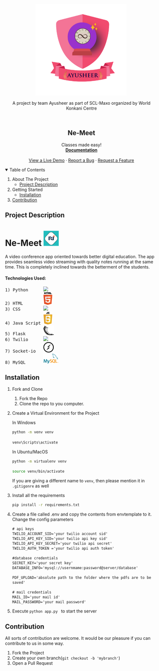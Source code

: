 
 

<p align="center"> 
  <a href-"https://sushiksha.konkanischolarship.com/team/11">
   <img src="static/images/Ayusheer-logo.png" alt="Ayusheer-lOGO" border="0" width=300 height=300/>&nbsp; </a></p>
  
<p align="center">A project by team Ayusheer as part of SCL-Maxo organized by World Konkani Centre </p>

</br>


  <h2 align="center">Ne-Meet</h2>
  <p align="center">
   Classes made easy!
    <br />
    <a href="#documentation"><strong>Documentation</strong></a>
    <br />
    <br />
    <a href="" rel="">View a Live Demo</a>
    · 
    <a href="https://github.com/RajathPrabhu221/SCL_Maxo/issues/new">Report a Bug</a>
    ·
    <a href="https://github.com/RajathPrabhu221/SCL_Maxo/issues/new">Request a Feature</a>
  </p>
</p>

<!-- TABLE OF CONTENTS -->
<details open="open">
  <summary>Table of Contents</summary>
  <ol>
    <li>
      <a>About The Project</a>
      <ul>
       <li><a href="#project-description">Project Description</a></li>
       </ul>
     </li>
     <li>
       <a>Getting Started</a>
       <ul>
         <li><a href="#installation">Installation</a></li>
        </ul>
     </li>
     <li><a href="#contribution">Contribution</a></li>
         
       
   </ol>
 </details>




## Project Description

# Ne-Meet <img src="static/images/Final-Logo.png" border="0" width= 50>
 
A video conference app oriented towards better digital education. The app provides seamless video streaming with quality notes running at the same time. This is completely inclined towards the betterment of the students.

#### Technologies Used:
<pre>
1) Python      <a href="https://www.python.org/" ><img src="https://github.com/Sudarshan-Mech/SCL_Maxo/blob/main/static/images/python%20logo.png" width= 30></a>
2) HTML        <a href="https://developer.mozilla.org/en-US/docs/Web/HTML"><img src="static/images/HTML%20logo%20Modified.png" width= 30></a>
3) CSS         <a href="https://developer.mozilla.org/en-US/docs/Web/CSS"><img src="https://github.com/Sudarshan-Mech/SCL_Maxo/blob/main/static/images/CSS%20logo.png" width= 30></a>
4) Java Script <a href="https://developer.mozilla.org/en-US/docs/Web/JavaScript"><img src="static/images/javascript%20modified.png" width= 30></a>
5) Flask       <a href="https://flask.palletsprojects.com/en/1.1.x/"><img src="static/images/Flask%20logo%20Modified.jpg" width= 35></a>
6) Twilio      <a href="https://www.twilio.com/docs/video/javascript-getting-started"><img src="https://github.com/RajathPrabhu221/SCL_Maxo/blob/main/static/images/Twilio%20logo%20Modified.png" width= 40></a>
7) Socket-io   <a href="https://socket.io/"><img src="static/images/Socket-io.svg" width= 35></a>
8) MySQL       <a href="https://www.mysql.com/"><img src="static/images/my%20sql.png" width= 50></a>
</pre>

## Installation 

1. Fork and Clone
    <ol>
    <li>Fork the Repo</li>
    <li>Clone the repo to you computer.</li>
    </ol>

2. Create a Virtual Environment for the Project

    In Windows
    ```bash
    python -m venv venv
    
    venv\Scripts\activate
    ```

    In Ubuntu/MacOS
    ```bash
    python -m virtualenv venv
    
    source venv/bin/activate
    ```
   
   If you are giving a different name to `venv`, then please mention it in `.gitigonre` as well

3. Install all the requirements

    ```bash
    pip install -r requirements.txt
    ```
    
4. Create a file called .env and copy the contents from envtemplate to it.
   Change the config parameters
   ```dosini
   # api keys
   TWILIO_ACCOUNT_SID='your twilio account sid'
   TWILIO_API_KEY_SID='your twilio api key sid'
   TWILIO_API_KEY_SECRET='your twilio api secret'
   TWILIO_AUTH_TOKEN ='your twilio api auth token'

   #database credentials
   SECRET_KEY='your secret key'
   DATABASE_INFO='mysql://usernmame:password@server/database'

   PDF_UPLOAD='absolute path to the folder where the pdfs are to be saved'
   
   # mail credentials
   MAIL_ID='your mail id'
   MAIL_PASSWORD='your mail password'
   ```
   
5.  Execute ```python app.py ``` to start the server

## Contribution

All sorts of contribution are welcome. It would be our pleasure if you can contribute to us in some way. 

1. Fork the Project
2. Create your own branch(`git checkout -b 'mybranch'`)
3. Open a Pull Request

